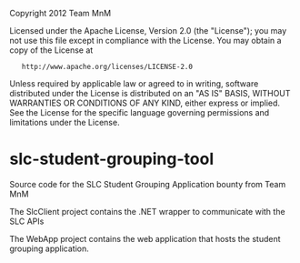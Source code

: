 Copyright 2012 Team MnM

   Licensed under the Apache License, Version 2.0 (the "License");
   you may not use this file except in compliance with the License.
   You may obtain a copy of the License at

       http://www.apache.org/licenses/LICENSE-2.0

   Unless required by applicable law or agreed to in writing, software
   distributed under the License is distributed on an "AS IS" BASIS,
   WITHOUT WARRANTIES OR CONDITIONS OF ANY KIND, either express or implied.
   See the License for the specific language governing permissions and
   limitations under the License.

slc-student-grouping-tool
=========================

Source code for the SLC Student Grouping Application bounty from Team MnM

The SlcClient project contains the .NET wrapper to communicate with the SLC APIs

The WebApp project contains the web application that hosts the student grouping application.